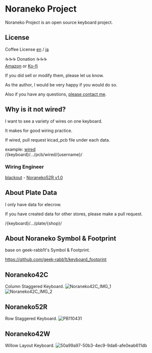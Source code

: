 # Noraneko Project
Noraneko Project is an open source keyboard project.

## License
Coffee License [en](/LICENSE) / [ja](/LICENSE_JA)

☕️☕️☕️ Donation ☕️☕️☕️   
[Amazon](https://www.amazon.co.jp/hz/wishlist/ls/66VQJTRHISQT) or [Ko-fi](https://ko-fi.com/darakuneko)  

If you did sell or modify them, please let us know.

As the author, I would be very happy if you would do so.

Also if you have any questions, [please contact me](https://twitter.com/daraku__neko).


## Why is it not wired?
I want to see a variety of wires on one keyboard.

It makes for good wiring practice.

If wired, pull request kicad_pcb file under each data.

example: [wired](./noraneko42c/v1.0/pcb/wired/)  
/{keyboard}/.../pcb/wired/{username}/ 

### Wiring Engineer
[blackout](https://github.com/blackout157w) - [Noraneko52R v1.0](https://github.com/darakuneko/Noraneko/tree/main/noraneko52r/v1.0/pcb/wired/blackout)

## About Plate Data
I only have data for elecrow.

If you have created data for other stores, please make a pull request.

/{keyboard}/.../plate/{shop}/

## About Noraneko Symbol & Footprint
base on geek-rabb1t's Symbol & Footprint.

https://github.com/geek-rabb1t/keyboard_footprint

## Noraneko42C
Column Staggered Keyboard.
![Noraneko42C_IMG_1](https://user-images.githubusercontent.com/5214078/194799229-ef4e0b20-bb9d-41c9-a0aa-d7715e9783fa.jpeg)
![Noraneko42C_IMG_2](https://user-images.githubusercontent.com/5214078/194799234-a3ef62dd-bfc3-4b87-ab35-2c0d2923196e.jpeg)

## Noraneko52R
Row Staggered Keyboard.
![PB110431](https://user-images.githubusercontent.com/5214078/201291403-1c507f01-ba00-48f3-926b-d54291d19f54.JPG)

## Noraneko42W
Willow Layout Keyboard.
![50a99a97-50b3-4ec9-9da6-afe0eab611db](https://user-images.githubusercontent.com/5214078/234232035-21e9161c-7eff-4cfc-bbf7-1bc0bbb31d1e.png)
